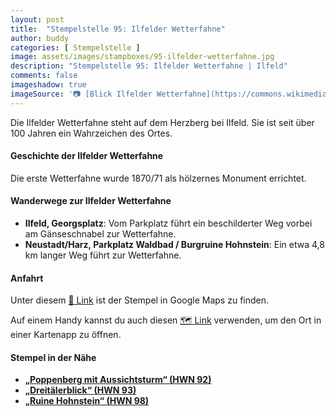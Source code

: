 ```yaml
---
layout: post
title:  "Stempelstelle 95: Ilfelder Wetterfahne"
author: buddy
categories: [ Stempelstelle ]
image: assets/images/stampboxes/95-ilfelder-wetterfahne.jpg
description: "Stempelstelle 95: Ilfelder Wetterfahne | Ilfeld"
comments: false
imageshadow: true
imageSource: '📷 [Blick Ilfelder Wetterfahne](https://commons.wikimedia.org/wiki/File:Blick_Ilfelder_Wetterfahne.JPG) von <a href="//commons.wikimedia.org/wiki/User:B.Thomas95" title="User:B.Thomas95">Thomas Binder</a> unter Lizenz [CC BY-SA 4.0](https://creativecommons.org/licenses/by-sa/4.0)'
---
```


Die Ilfelder Wetterfahne steht auf dem Herzberg bei Ilfeld. Sie ist seit über 100 Jahren ein Wahrzeichen des Ortes.

#### Geschichte der Ilfelder Wetterfahne

Die erste Wetterfahne wurde 1870/71 als hölzernes Monument errichtet.

#### Wanderwege zur Ilfelder Wetterfahne

- **Ilfeld, Georgsplatz**: Vom Parkplatz führt ein beschilderter Weg vorbei am Gänseschnabel zur Wetterfahne.
- **Neustadt/Harz, Parkplatz Waldbad / Burgruine Hohnstein**: Ein etwa 4,8 km langer Weg führt zur Wetterfahne.

#### Anfahrt

Unter diesem [📍 Link](https://www.google.com/maps/dir/?api=1&origin=&destination=51.58742%2C%2010.79158) ist der Stempel in Google Maps zu finden.

<div class="android-only">
  Auf einem Handy kannst du auch diesen 
  <a href="geo:51.58742,10.79158">🗺️ Link</a> 
  verwenden, um den Ort in einer Kartenapp zu öffnen.
  <p></p>
</div>

#### Stempel in der Nähe

- [**„Poppenberg mit Aussichtsturm“ (HWN 92)**](/stempelstelle-92-poppenberg-mit-aussichtsturm-mit-aussichtsturm)
- [**„Dreitälerblick“ (HWN 93)**](/stempelstelle-93-dreitaelerblick)
- [**„Ruine Hohnstein“ (HWN 98)**](/stempelstelle-98-ruine-hohnstein)
